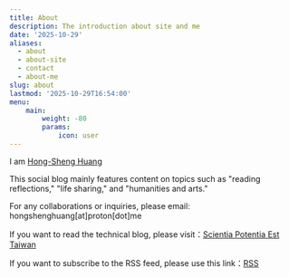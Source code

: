```yaml
---
title: About
description: The introduction about site and me
date: '2025-10-29'
aliases:
  - about
  - about-site
  - contact
  - about-me
slug: about
lastmod: '2025-10-29T16:54:00'
menu:
    main: 
        weight: -80
        params:
            icon: user
---
```


I am [Hong-Sheng Huang](https://scientia-potentia-est.com/en/hong-sheng-huang/)

This social blog mainly features content on topics such as "reading reflections," "life sharing," and "humanities and arts."

For any collaborations or inquiries, please email: hongshenghuang[at]proton[dot]me

If you want to read the technical blog, please visit：[Scientia Potentia Est Taiwan](https://scientia-potentia-est.com/en)

If you want to subscribe to the RSS feed, please use this link：[RSS](https://scientiatw.live/en/index.xml)
